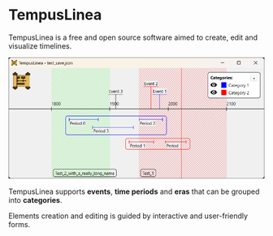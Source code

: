# TempusLinea

TempusLinea is a free and open source software aimed to create, edit and visualize timelines.

![Main view](./Docs/Screenshot01.png)

TempusLinea supports **events**, **time periods** and **eras** that can be grouped into **categories**.

Elements creation and editing is guided by interactive and user-friendly forms.